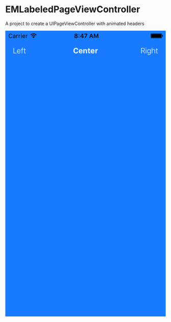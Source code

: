 # EMLabeledPageViewController
A project to create a UIPageViewController with animated headers

![Screenshot](https://github.com/erikmath2705/EMLabeledPageViewController/blob/master/screenshot1.png)
